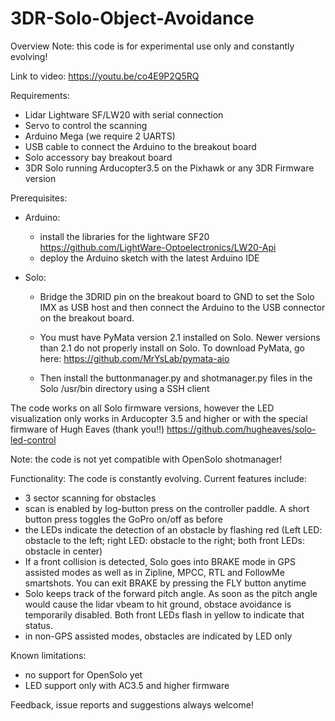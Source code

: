 # 3DR-Solo-Object-Avoidance

Overview
Note: this code is for experimental use only and constantly evolving!

Link to video:
https://youtu.be/co4E9P2Q5RQ

Requirements:
- Lidar Lightware SF/LW20 with serial connection
- Servo to control the scanning
- Arduino Mega (we require 2 UARTS)
- USB cable to connect the Arduino to the breakout board
- Solo accessory bay breakout board
- 3DR Solo running Arducopter3.5 on the Pixhawk or any 3DR Firmware version

Prerequisites:
- Arduino:
  - install the libraries for the lightware SF20 https://github.com/LightWare-Optoelectronics/LW20-Api
  - deploy the Arduino sketch with the latest Arduino IDE
  
- Solo:
  - Bridge the 3DRID pin on the breakout board to GND to set the Solo IMX as USB host and then connect the Arduino to the USB connector on the breakout board.
  - You must have PyMata version 2.1 installed on Solo. Newer versions than 2.1 do not properly install on Solo. To download PyMata, go here: https://github.com/MrYsLab/pymata-aio

  - Then install the buttonmanager.py and shotmanager.py files in the Solo /usr/bin directory using a SSH client

The code works on all Solo firmware versions, however the LED visualization only works in Arducopter 3.5 and higher or with the special firmware of Hugh Eaves (thank you!!) https://github.com/hugheaves/solo-led-control

Note: the code is not yet compatible with OpenSolo shotmanager!

Functionality:
The code is constantly evolving. Current features include:
- 3 sector scanning for obstacles
- scan is enabled by log-button press on the controller paddle. A short button press toggles the GoPro on/off as before
- the LEDs indicate the detection of an obstacle by flashing red (Left LED: obstacle to the left; right LED: obstacle to the right; both front LEDs: obstacle in center)
- If a front collision is detected, Solo goes into BRAKE mode in GPS assisted modes as well as in Zipline, MPCC, RTL and FollowMe smartshots. You can exit BRAKE by pressing the FLY button anytime
- Solo keeps track of the forward pitch angle. As soon as the pitch angle would cause the lidar vbeam to hit ground, obstace avoidance is temporarily disabled. Both front LEDs flash in yellow to indicate that status.
- in non-GPS assisted modes, obstacles are indicated by LED only

Known limitations:
- no support for OpenSolo yet
- LED support only with AC3.5 and higher firmware

Feedback, issue reports and suggestions always welcome!
